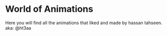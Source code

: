 # World of Animations

Here you will find all the animations that liked and made by hassan tahseen. aka: @ht3aa
